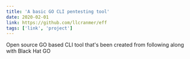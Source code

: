```yaml
---
title: 'A basic GO CLI pentesting tool'
date: 2020-02-01
link: https://github.com/llcranmer/eff
tags: ['link', 'project']
---
```


Open source GO based CLI tool that's been created from following along with Black Hat GO

